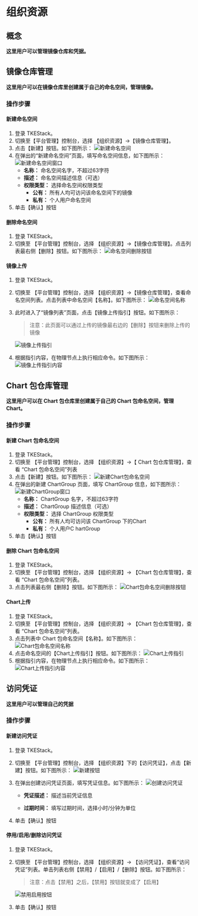 # 组织资源

## 概念
**这里用户可以管理镜像仓库和凭据。**

## 镜像仓库管理
**这里用户可以在镜像仓库里创建属于自己的命名空间，管理镜像。**

### 操作步骤
#### 新建命名空间
  1. 登录 TKEStack。
  2. 切换至【平台管理】控制台，选择 【组织资源】->【镜像仓库管理】。
  3. 点击【新建】按钮。如下图所示：
      ![新建命名空间](../../../images/新建命名空间.png)
  4. 在弹出的“新建命名空间”页面，填写命名空间信息，如下图所示：
      ![新建命名空间窗口](../../../images/新建命名空间窗口.png)
     + **名称：** 命名空间名字，不超过63字符
     + **描述：** 命名空间描述信息（可选）
     + **权限类型：** 选择命名空间权限类型
       + **公有：** 所有人均可访问该命名空间下的镜像
       + **私有：** 个人用户命名空间
  5. 单击【确认】按钮
 #### 删除命名空间
  1. 登录 TKEStack。
  2. 切换至 【平台管理】控制台，选择 【组织资源】->【镜像仓库管理】。点击列表最右侧【删除】按钮。如下图所示：
      ![命名空间删除按钮](../../../images/命名空间删除按钮.png)
#### 镜像上传
  1. 登录 TKEStack。

  2. 切换至 【平台管理】控制台，选择 【组织资源】->【镜像仓库管理】，查看命名空间列表。点击列表中命名空间【名称】。如下图所示：
      ![命名空间名称](../../../images/命名空间名称.png)
      
  4. 此时进入了“镜像列表”页面，点击【镜像上传指引】按钮。如下图所示：
     
      > 注意：此页面可以通过上传的镜像最右边的【删除】按钮来删除上传的镜像
      
      ![镜像上传指引](../../../images/镜像上传指引.png)
      
  4. 根据指引内容，在物理节点上执行相应命令。如下图所示：
      ![镜像上传指引内容](../../../images/镜像上传指引内容.png)
## Chart 包仓库管理
**这里用户可以在 Chart 包仓库里创建属于自己的 Chart 包命名空间，管理 Chart。**

### 操作步骤
#### 新建 Chart 包命名空间
  1. 登录 TKEStack。
  2. 切换至 【平台管理】控制台，选择 【组织资源】->【 Chart 包仓库管理】，查看 “Chart 包命名空间”列表
  3. 点击【新建】按钮。如下图所示：
      ![新建Chart包命名空间](../../../images/新建Chart包命名空间.png)
  4. 在弹出的新建 ChartGroup 页面，填写 ChartGroup 信息，如下图所示：
      ![新建ChartGroup窗口](../../../images/新建ChartGroup窗口.png)
     + **名称：** ChartGroup 名字，不超过63字符
     + **描述：** ChartGroup 描述信息（可选）
     + **权限类型：** 选择 ChartGroup 权限类型
       + **公有：** 所有人均可访问该 ChartGroup 下的Chart
       + **私有：** 个人用户C hartGroup
  5. 单击【确认】按钮
 #### 删除 Chart 包命名空间
  1. 登录 TKEStack。
  2. 切换至 【平台管理】控制台，选择 【组织资源】-> 【Chart 包仓库管理】，查看 “Chart 包命名空间”列表。
  3. 点击列表最右侧【删除】按钮。如下图所示：
      ![Chart包命名空间删除按钮](../../../images/Chart包命名空间删除按钮.png)
#### Chart上传
  1. 登录 TKEStack。
  2. 切换至 【平台管理】控制台，选择 【组织资源】-> 【Chart 包仓库管理】，查看 “Chart 包命名空间”列表。
  3. 点击列表中 Chart 包命名空间【名称】。如下图所示：
      ![Chart包命名空间名称](../../../images/Chart包命名空间名称.png)
  4. 点击命名空间的【Chart上传指引】按钮。如下图所示：
      ![Chart上传指引](../../../images/Chart上传指引.png)
  5. 根据指引内容，在物理节点上执行相应命令。如下图所示：
      ![Chart上传指引内容](../../../images/Chart上传指引内容.png)



## 访问凭证
**这里用户可以管理自己的凭据**
### 操作步骤
#### 新建访问凭证
  1. 登录 TKEStack。
  2. 切换至 【平台管理】控制台，选择 【组织资源】下的【访问凭证】，点击【新建】按钮。如下图所示：
      ![新建按钮](../../../images/新建访问凭证.png)
  3. 在弹出创建访问凭证页面，填写凭证信息。如下图所示：
      ![创建访问凭证](../../../images/创建访问凭证.png)
      
      * **凭证描述：** 描述当前凭证信息
      
      * **过期时间：** 填写过期时间，选择小时/分钟为单位
      
  4. 单击【确认】按钮

#### 停用/启用/删除访问凭证
  1. 登录 TKEStack。

  2. 切换至 【平台管理】控制台，选择 【组织资源】-> 【访问凭证】，查看“访问凭证”列表。单击列表右侧【禁用】/【启用】/【删除】按钮。如下图所示：
     
      > 注意：点击【禁用】之后，【禁用】按钮就变成了【启用】
      
      ![禁用启用按钮](../../../images/禁用启用.png)
      
  3. 单击【确认】按钮
